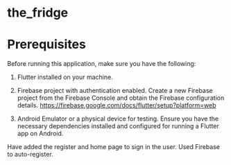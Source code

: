 # the_fridge

# Prerequisites
 Before running this application, make sure you have the following:

1. Flutter installed on your machine.

2. Firebase project with authentication enabled. Create a new Firebase project from the Firebase Console and obtain the Firebase configuration details.
https://firebase.google.com/docs/flutter/setup?platform=web

3. Android Emulator or a physical device for testing. Ensure you have the necessary dependencies installed and configured for running a Flutter app on Android.

Have added the register and home page to sign in the user. Used Firebase to auto-register.
